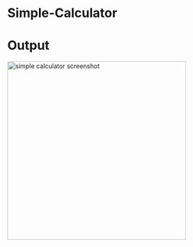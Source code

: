 # Simple-Calculator 

# Output



<img width="402" alt="simple calculator screenshot" src="https://github.com/Jayesh09871/Simple-Calculator/assets/153702637/6dae3d84-f704-4eff-a7d2-3ca6f228ef0b">
